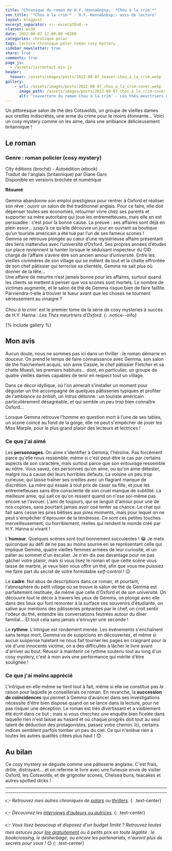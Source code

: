 ```yaml
---
title: "Chronique du roman de H.Y. Hanna&nbsp;: *Chou à la crim'*"
seo_title: "*Chou à la crim'* - H.Y. Hanna&nbsp;: avis de lecture"
layout: blogpost
excerpt_separator: <!--excerptEnd-->
classes: wide
date: 2022-08-07 12:00:00 +0200
categories: chronique polar
tags: lecture chronique polar roman cosy-mystery
sidebar_newsletter: true
share: true
comments: true
page_js:
  - /assets/js/contact.min.js
header:
  teaser: /assets/images/posts/2022-08-07_teaser-chou_a_la_crim.webp
gallery:
    - url: /assets/images/posts/2022-08-07_chou_a_la_crim-cover.webp
      image_path: /assets/images/posts/2022-08-07_chou_a_la_crim-cover.webp
      alt: "couverture du roman Chou à la crim' - Les thés meurtriers d'Oxford - tome 1"
---
```


Un pittoresque salon de thé des Cotswolds, un groupe de vieilles dames aux oreilles indiscrètes, une arme du crime pour le moins étonnante&hellip; Voici un cosy mystery comme on les aime, dans une ambiance délicieusement britannique&nbsp;!
<!--excerptEnd-->


<span class="fa fa-star rating_checked"></span>
<span class="fa fa-star rating_checked"></span>
<span class="fa fa-star rating_checked"></span>
<span class="fa fa-star rating_checked"></span>
<span class="fa fa-star rating_unchecked"></span>

## Le roman

### Genre&nbsp;: roman policier (cosy mystery)

City éditions (broché) - Autoédition (ebook) <br />
Traduit de l'anglais (britannique) par Diane Garo <br />
Disponible en versions brochée et numérique

**Résumé**<br /><br />
Gemma abandonne son emploi prestigieux pour rentrer à Oxford et réaliser son rêve&nbsp;: ouvrir un salon de thé traditionnel anglais. Pour ce faire, elle doit dépenser toutes ses économies, retourner vivre chez ses parents et supporter sa mère autoritaire qui joue les entremetteuses, mais elle en est persuadée&nbsp;: c’est pour la bonne cause. La preuve&nbsp;: ses affaires sont déjà en plein essor&hellip; jusqu’à ce qu’elle découvre un jour en ouvrant sa boutique qu’un touriste américain a été tué par l’un de ses fameux scones&nbsp;!<br />
Gemma se retrouve plongée au c&oelig;ur d’une mystérieuse affaire présentant des liens inattendus avec l’université d’Oxford. Ses propres années d’études sur place reviennent la hanter lorsque le séduisant inspecteur du CID chargé de l’affaire s’avère être son ancien amour d’université. Entre les vieilles commères de son village qui se mêlent de tout et la chatte effrontée de son chef pâtissier qui terrorise sa clientèle, Gemma ne sait plus où donner de la tête&hellip;<br />
Une affaire de meurtre n’est jamais bonne pour les affaires, surtout quand les clients se mettent à penser que vos scones sont mortels. Le nombre de victimes augmente, et le salon de thé de Gemma risque bien de faire faillite. Parviendra-t-elle à trouver le tueur avant que les choses ne tournent sérieusement au vinaigre&nbsp;?<br /><br />
*Chou à la crim’* est le premier tome de la série de cosy mysteries à succès de H.Y.&nbsp;Hanna&nbsp;: *Les Thés meurtriers d’Oxford*.
{: .notice--info}

{% include gallery %}



## Mon avis

Aucun doute, nous ne sommes pas ici dans un thriller&nbsp;: le roman démarre en douceur. On prend le temps de faire connaissance avec Gemma, son salon de thé fraîchement acquis, son amie Cassie, le chef pâtissier Fletcher et sa chatte Muesli, les premiers habitués&hellip; dont, en particulier, un groupe de quatre vieilles dames capables de tenir en respect tout un village.

Dans ce décor idyllique, où l'on aimerait s'installer un moment pour déguster un thé accompagné de quelques pâtisseries typiques et profiter de l'ambiance *so british*, un intrus détonne&nbsp;: un touriste américain particulièrement désagréable, et qui semble un peu trop bien connaître Oxford&hellip;

Lorsque Gemma retrouve l'homme en question mort à l'une de ses tables, un scone coincé au fond de la gorge, elle ne peut s'empêcher de jouer les Miss Marple, pour le plus grand plaisir des lecteurs et lectrices&nbsp;!



### Ce que j'ai aimé

Les **personnages**. On aime s'identifier à Gemma, l'héroïne. Pas forcément parce qu'elle nous ressemble, même si c'est peut-être le cas par certains aspects de son caractère, mais surtout parce que son entourage ressemble au nôtre. Vous savez, ces personnes qu'on aime, ou qu'on aime détester, malgré (ou à cause de) leurs horribles défauts. La voisine un peu trop curieuse, qui laisse traîner ses oreilles avec un flagrant manque de discrétion. La mère qui essaie à tout prix de caser sa fille, et joue les entremetteuses sans être consciente de son cruel manque de subtilité. La meilleure amie, qui sait ce qu'on ressent quand on n'ose soi-même pas encore se l'avouer. L'ami de toujours, qui se languit d'amour pour une de nos copines, sans pourtant jamais avoir osé tenter sa chance. Le chat qui fait sans cesse les pires bêtises aux pires moments, mais pour lequel on ne peut s'empêcher d'éprouver de la tendresse. Ce sont ces petites touches merveilleusement, ou horriblement, réelles qui rendent le monde créé par H.Y. Hanna si vivant&nbsp;!

L'**humour**. Quelques scènes sont tout bonnement succulentes&nbsp;! 😂 Je mets quiconque au défi de ne pas au moins sourire en se représentant celle qui implique Gemma, quatre vieilles femmes armées de leur curiosité, et un palier au sommet d'un escalier. Je n'en dis pas davantage pour ne pas gâcher votre plaisir, mais si vous lisez le roman et que cette scène vous laisse de marbre, je veux bien vous offrir un thé, afin que vous me puissiez me faire part du secret de votre formidable *self-control*&nbsp;! 😉

Le **cadre**. Nul abus de descriptions dans ce roman, et pourtant, l'atmosphère du petit village où se trouve le salon de thé de Gemma est parfaitement restituée, de même que celle d'Oxford et de son université. On découvre tout le décor à travers les yeux de Gemma, on plonge avec elle dans des lieux qui font remonter à la surface ses souvenirs d'étudiante, on salive aux mentions des pâtisseries préparées par le chef, on croit sentir l'odeur du thé, entendre les conversations feutrées autour du dîner familial&hellip; Et tout cela sans jamais s'ennuyer une seconde&nbsp;!

Le **rythme**. L'intrigue est rondement menée. Les événements s'enchaînent sans temps mort, Gemma va de suspicions en découvertes, et même si aucun suspense haletant ne nous fait tourner les pages en craignant pour la vie d'une innocente victime, on a des difficultés à lâcher le livre avant d'arriver au bout. Réussir à maintenir ce rythme soutenu tout au long d'un cosy mystery, c'est à mon avis une performance qui mérite d'être soulignée&nbsp;!



### Ce que j'ai moins apprécié

L'intrigue en elle-même se tient tout à fait, même si elle ne constitue pas *la* raison pour laquelle je conseillerais ce roman. En revanche, la **succession de coïncidences** qui permet à Gemma d'avancer dans ses investigations nécessite d'être bien disposé quand on se lance dans la lecture, pour ne pas risquer une déception. Le roman est très divertissant et a visiblement été écrit dans ce but&nbsp;; mais si vous cherchez une enquête bien ficelée dans laquelle rien n'est laissé au hasard et où chaque progrès doit tout au seul talent de déduction des protagonistes, passez votre chemin. Ici, certains indices semblent parfois tomber un peu du ciel. Ce qui n'enlève rien à toutes les autres qualités citées plus haut&nbsp;! 😊



## Au bilan

Ce cosy mystery se déguste comme une pâtisserie anglaise. C'est frais, drôle, distrayant&hellip; et on referme le livre avec une furieuse envie de visiter Oxford, les Cotswolds, et de grignoter scones, Chelsea buns, teacakes et autres spotted dicks&nbsp;!

---
---
👉 *Retrouvez mes autres chroniques de [polars](/blog/tags#polar) ou [thrillers](/blog/tags#thriller).*
{: .text-center}

👉 *Découvrez les [interviews d'auteurs ou autrices](/blog/tags#interview).*
{: .text-center}

👉 *Vous lisez beaucoup et disposez d'un budget limité&nbsp;? Retrouvez toutes mes astuces pour [lire gratuitement](/lecture/2022/08/22/lire-gratuitement.html) ou à petits prix en toute légalité&nbsp;: le bookcrossing, le désherbage, ou encore les partenariats, n'auront plus de secrets pour vous&nbsp;!* 😉
{: .text-center}